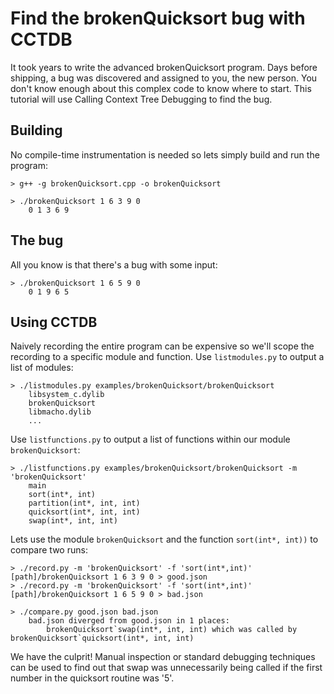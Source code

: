 Find the brokenQuicksort bug with CCTDB
=========

It took years to write the advanced brokenQuicksort program. Days before shipping, a bug was discovered and assigned to you, the new person. You don't know enough about this complex code to know where to start. This tutorial will use Calling Context Tree Debugging to find the bug.

Building
---------
No compile-time instrumentation is needed so lets simply build and run the program:
```
> g++ -g brokenQuicksort.cpp -o brokenQuicksort

> ./brokenQuicksort 1 6 3 9 0
    0 1 3 6 9
```


The bug
---------
All you know is that there's a bug with some input:
```
> ./brokenQuicksort 1 6 5 9 0
    0 1 9 6 5
```

Using CCTDB
--------

Naively recording the entire program can be expensive so we'll scope the recording to a specific module and function.
Use `listmodules.py` to output a list of modules:
```
> ./listmodules.py examples/brokenQuicksort/brokenQuicksort
    libsystem_c.dylib
    brokenQuicksort
    libmacho.dylib
    ...
```

Use `listfunctions.py` to output a list of functions within our module `brokenQuicksort`:
```
> ./listfunctions.py examples/brokenQuicksort/brokenQuicksort -m 'brokenQuicksort'
    main
    sort(int*, int)
    partition(int*, int, int)
    quicksort(int*, int, int)
    swap(int*, int, int)
```

Lets use the module `brokenQuicksort` and the function `sort(int*, int))` to compare two runs:
```
> ./record.py -m 'brokenQuicksort' -f 'sort(int*,int)' [path]/brokenQuicksort 1 6 3 9 0 > good.json
> ./record.py -m 'brokenQuicksort' -f 'sort(int*,int)' [path]/brokenQuicksort 1 6 5 9 0 > bad.json

> ./compare.py good.json bad.json
    bad.json diverged from good.json in 1 places:
        brokenQuicksort`swap(int*, int, int) which was called by brokenQuicksort`quicksort(int*, int, int)
```

We have the culprit! Manual inspection or standard debugging techniques can be used to find out that swap was unnecessarily being called if the first number in the quicksort routine was '5'.